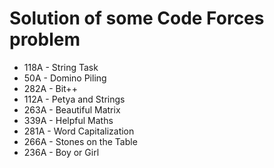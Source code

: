 <h1>Solution of some Code Forces problem</h1>
<ul>
	<li>118A - String Task</li>
	<li>50A - Domino Piling</li>
	<li>282A - Bit++</li>
	<li>112A - Petya and Strings</li>
	<li>263A - Beautiful Matrix</li>
	<li>339A - Helpful Maths</li>
	<li>281A - Word Capitalization</li>
	<li>266A - Stones on the Table</li>
	<li>236A - Boy or Girl</li>
</ul>
